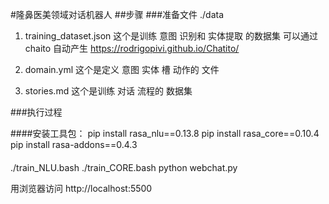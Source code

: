 #隆鼻医美领域对话机器人
##步骤
###准备文件 ./data
1. training_dataset.json
这个是训练 意图 识别和 实体提取 的数据集
可以通过 chaito 自动产生
https://rodrigopivi.github.io/Chatito/

2. domain.yml
这个是定义 意图 实体 槽 动作的 文件

3. stories.md
这个是训练 对话 流程的 数据集

###执行过程

####安装工具包：
pip install rasa_nlu==0.13.8
pip install rasa_core==0.10.4
pip install rasa-addons==0.4.3
####
./train_NLU.bash
./train_CORE.bash
python webchat.py

用浏览器访问	http://localhost:5500
